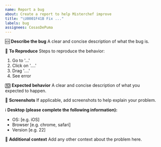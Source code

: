 ```yaml
---
name: Report a bug
about: Create a report to help Misterchef improve
title: "\U0001F41B Fix ..."
labels: bug
assignees: CosasDePuma
---
```


🆘 **Describe the bug**
A clear and concise description of what the bug is.

🔁 **To Reproduce**
Steps to reproduce the behavior:

1. Go to '...'
2. Click on '....'
3. Drag '....'
4. See error

🔟 **Expected behavior**
A clear and concise description of what you expected to happen.

🎦 **Screenshots**
If applicable, add screenshots to help explain your problem.

ℹ️ **Desktop (please complete the following information):**

- OS: [e.g. iOS]
- Browser [e.g. chrome, safari]
- Version [e.g. 22]

🚮 **Additional context**
Add any other context about the problem here.
